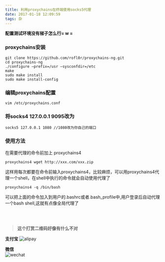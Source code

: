 ```yaml
---
title: 利用proxychains在终端使用socks5代理
date: 2017-01-18 12:09:59
tags: 杂
---
```


**配置测试环境没有梯子怎么行= w =**

<!--more-->

### proxychains安装

    git clone https://github.com/rofl0r/proxychains-ng.git
    cd proxychains-ng
    ./configure –prefix=/usr –sysconfdir=/etc
    make
    sudo make install
    sudo make install-config

### 编辑proxychains配置

    vim /etc/proxychains.conf


### 将socks4 127.0.0.1 9095改为

    socks5 127.0.0.1 1080 //1080改为你自己的端口


### 使用方法

在需要代理的命令前加上 proxychains4
    
    proxychains4 wget http://xxx.com/xxx.zip

这样用每次都要在命令前输入proxychains4，比较麻烦，可以用proxychains4代理一个shell，在shell中执行的命令就会自动使用代理了

    proxychains4 -q /bin/bash
可以把上面的命令加入到用户的.bashrc或者.bash_profile中,用户登录后自动代理一个bash shell,这就有点像全局代理了

<br><br>
> **这个打赏二维码好像有什么不对**

**支付宝** 
![alipay][99]

**微信**  
![wechat][100]


  [99]: https://of4jd0bcc.qnssl.com/Blog/%E6%89%93%E8%B5%8F/alipay/%E6%B3%A2%E5%B0%94%E5%BE%B3_alipay.gif?imageView2/1/w/200/h/200
  [100]: https://of4jd0bcc.qnssl.com/Blog/%E6%89%93%E8%B5%8F/wechat/patapon_wechat.gif?imageView2/1/w/200/h/200